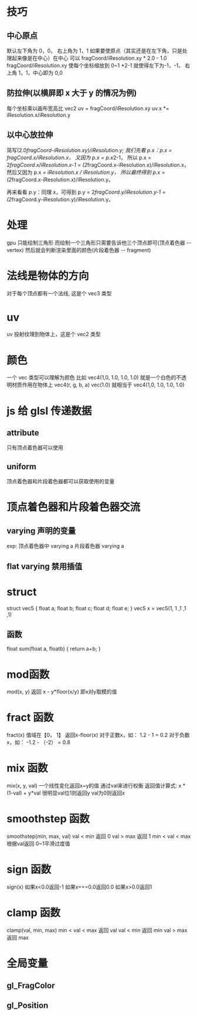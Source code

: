 # 技巧

## 中心原点

默认左下角为 0，0， 右上角为 1，1
如果要使原点（其实还是在左下角，只是处理起来像是在中心）在中心
可以 fragCoord/iResolution.xy * 2.0 - 1.0
fragCoord/iResolution.xy 使每个坐标缩放到 0~1
*2-1 就使得左下为-1，-1， 右上角 1，1，中心即为 0,0

## 防拉伸(以横屏即 x 大于 y 的情况为例)

每个坐标乘以画布宽高比
vec2 uv = fragCoord/iResolution.xy
uv.x \*= iResolution.x/iResolution.y

## 以中心放拉伸

简写(2.0*fragCoord-iResolution.xy)/iResolution.y;
我们先看
p.x：p.x = fragCoord.x/iResolution.x，
又因为 p.x = p.x*2-1，
所以 p.x = 2*fragCoord.x/iResolution.x-1 = (2*fragCoord.x-iResolution.x)/iResolution.x，
然后又因为 p.x *= iResolution.x / iResolution.y，
所以最终得到 p.x = (2*fragCoord.x-iResolution.x)/iResolution.y。

再来看看 p.y：同理 x，可得到 p.y = 2*fragCoord.y/iResolution.y-1 = (2*fragCoord.y-iResolution.y)/iResolution.y。

# 处理

gpu 只能绘制三角形
而绘制一个三角形只需要告诉他三个顶点即可(顶点着色器 -- vertex)
然后就会判断渲染里面的颜色(片段着色器 -- fragment)

# 法线是物体的方向

对于每个顶点都有一个法线, 这是个 vec3 类型

# uv

uv 投射纹理到物体上，这是个 vec2 类型

# 颜色

一个 vec 类型可以理解为颜色
比如 vec4(1,0, 1.0, 1.0, 1.0) 就是一个白色的不透明材质作用在物体上 vec4(r, g, b, a)
vec(1.0) 就相当于 vec4(1,0, 1.0, 1.0, 1.0)

# js 给 glsl 传递数据

## attribute

只有顶点着色器可以使用

## uniform

顶点着色器和片段着色器都可以获取使用的变量

# 顶点着色器和片段着色器交流

## varying 声明的变量

exp:
顶点着色器中
varying a
片段着色器
varying a

## flat varying 禁用插值

# struct

struct vec5 {
float a;
float b;
float c;
float d;
float e;
}
vec5 x = vec5(1, 1 ,1 ,1 ,1)

## 函数

float sum(float a, floatb) {
return a+b;
}
# mod函数
mod(x, y)
返回 x - y*floor(x/y)
即x对y取模的值

# fract 函数
fract(x)  值域在【0， 1】
返回x-floor(x)
对于正数x，如：
1.2 - 1 = 0.2
对于负数x，如：
-1.2 - （-2） = 0.8

# mix 函数
mix(x, y, val)
一个线性变化返回x~y的值
通过val来进行权衡
返回值计算式: x * (1-val) + y*val
很明显val位1则返回y
val为0则返回x


# smoothstep 函数    
smoothstep(min, max, val)
val < min 返回 0
val > max 返回 1
min < val < max 根据val返回 0~1平滑过度值


# sign 函数
sign(x)
如果x<0.0返回-1
如果x===0.0返回0.0
如果x>0.0返回1
# clamp 函数

clamp(val, min, max)
min < val < max 返回 val
val < min 返回 min
val > max 返回 max

# 全局变量

## gl_FragColor

## gl_Position

